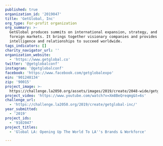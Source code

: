 ```yaml
---
published: true
organization_id: '2019047'
title: 'GetGlobal, Inc'
org_type: For-profit organization
org_summary: >-
  GetGlobal produces summits on international expansion, strategy, and key
  foreign markets. It brings together visionary companies and provides the
  intelligence and relationships to succeed worldwide.
tags_indicators: []
charity_navigator_url: ''
organization_website:
  - 'https://www.getglobal.co'
twitter: '@getglobalconf'
instagram: '@getglobalconf'
facebook: 'https://www.facebook.com/getglobalexpo'
ein: '901248134'
zip: '90015'
project_image: >-
  https://challenge.la2050.org/assets/images/2019/create/2048-wide/getglobal-inc.jpg
project_video: 'https://www.youtube.com/watch?v=Xm8BeQreqmg&t=6s'
challenge_url:
  - 'https://challenge.la2050.org/2019/create/getglobal-inc/'
year_submitted:
  - '2019'
project_ids:
  - '9102047'
project_titles:
  - 'Global LA: Opening Up The World To LA''s Brands & Workforce'

---
```


